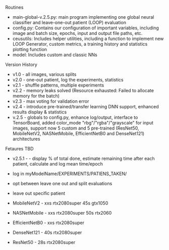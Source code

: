 Routines


- main-global-v.2.5.py: main program implementing one global neural classifier and leave-one-out patient (LOOP) evaluation
- config.py: Contains our configuration of important variables, including image and batch size, epochs, input and output file paths, etc.
- ceusutils: Includes helper utilities, including a function to implement new LOOP Generator, custom metrics, a training history and statistics plotting function
- model: Includes custom and classic NNs


Version History

- v1.0 - all images, various splits
- v2.0 - one-out patient, log the experiments, statistics
- v2.1 - shuffle patterns, multiple experiments
- v2.2 - memory leaks solved (Resource exhausted:  Failed to allocate memory for the batch)
- v2.3 - max voting for validation error
- v2.4 - introduce pre-trained/transfer learning DNN support, enhanced results display & statistics   
- v.2.5 - globals to config.py, enhance log/output, interface to TensorBoard, added color_mode "rbg"/"rgba"/"grayscale" for input images, support now 5 custom and 5 pre-trained (ResNet50, MobileNetV2, NASNetMobile, EfficientNetB0 and DenseNet121) architectures


Fetaures TBD
- v2.5.1 - - display % of total done, estimate remaining time after each patient, calculate and log mean time/epoch
- log in myModelName/EXPERIMENTS/PATIENS_TAKEN/ 

- opt between leave one out and split evaluations
- leave out specific patient

- MobileNetV2       - xxs rtx2080super             45s gtx1050
- NASNetMobile      - xxs rtx2080super 50s rtx2060
- EfficientNetB0    - xxs rtx2080super
- DenseNet121       - 40s rtx2080super
- ResNet50          - 28s rtx2080super